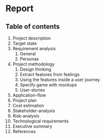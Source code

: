 # Report

## Table of contents

1. Project description
2. Target state
3. Requirement analysis
   1. General
   2. Personas
4. Project methodology
   1. Design thinking
   2. Extract features from feelings
   3. Using the features inside a user journey
   4. Specify game with mockups
   5. User-stories
5. Application-flow
6. Project plan
7. Cost estimation
8. Stakeholder-analysis
9. Risk-analysis
10. Technological requirements
11. Executive summary
12. References
